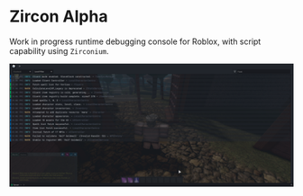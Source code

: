 # Zircon Alpha
Work in progress runtime debugging console for Roblox, with script capability using `Zirconium`.

![Zircon Screenshot](./zircon-ingame.png)
